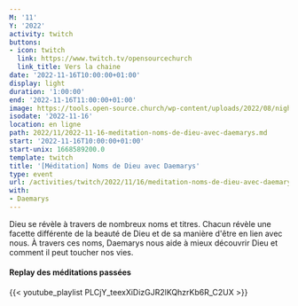 ```yaml
---
M: '11'
Y: '2022'
activity: twitch
buttons:
- icon: twitch
  link: https://www.twitch.tv/opensourcechurch
  link_title: Vers la chaine
date: '2022-11-16T10:00:00+01:00'
display: light
duration: '1:00:00'
end: '2022-11-16T11:00:00+01:00'
image: https://tools.open-source.church/wp-content/uploads/2022/08/night-sky-osc-noms-de-dieu.jpg
isodate: '2022-11-16'
location: en ligne
path: 2022/11/2022-11-16-meditation-noms-de-dieu-avec-daemarys.md
start: '2022-11-16T10:00:00+01:00'
start-unix: 1668589200.0
template: twitch
title: '[Méditation] Noms de Dieu avec Daemarys'
type: event
url: /activities/twitch/2022/11/16/meditation-noms-de-dieu-avec-daemarys
with:
- Daemarys
---
```

Dieu se révèle à travers de nombreux noms et titres. Chacun révèle une facette différente de la beauté de Dieu et de sa manière d'être en lien avec nous. À travers ces noms, Daemarys nous aide à mieux découvrir Dieu et comment il peut toucher nos vies.


#### Replay des méditations passées

{{< youtube_playlist PLCjY_teexXiDizGJR2lKQhzrKb6R_C2UX >}}